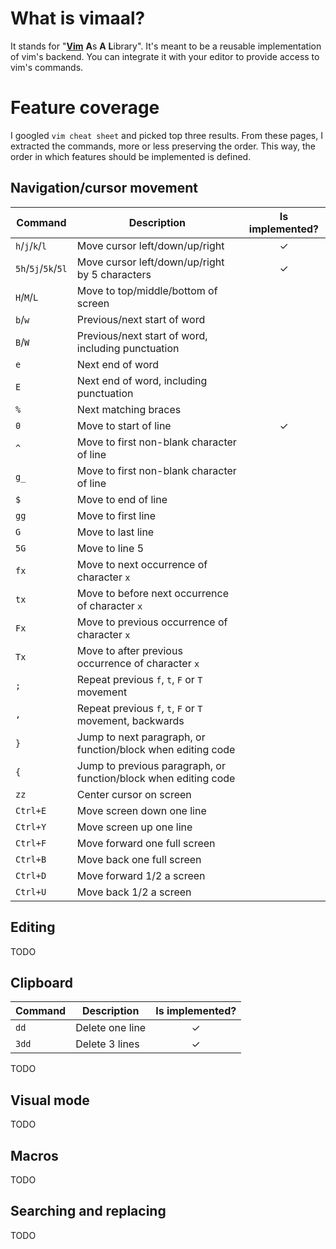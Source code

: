 # What is vimaal?

It stands for "[**Vim**](https://www.vim.org/) **A**s **A** **L**ibrary". It's meant to be a reusable implementation of vim's backend. You can integrate it with your editor to provide access to vim's commands.

# Feature coverage

I googled `vim cheat sheet` and picked top three results. From these pages, I extracted the commands, more or less preserving the order. This way, the order in which features should be implemented is defined.

## Navigation/cursor movement

| Command | Description | Is implemented? |
|---------|-------------|:---------------:|
| `h`/`j`/`k`/`l` | Move cursor left/down/up/right | ✓ |
| `5h`/`5j`/`5k`/`5l` | Move cursor left/down/up/right by 5 characters | ✓ |
| `H`/`M`/`L` | Move to top/middle/bottom of screen | |
| `b`/`w` | Previous/next start of word | |
| `B`/`W` | Previous/next start of word, including punctuation | |
| `e` | Next end of word | |
| `E` | Next end of word, including punctuation | |
| `%` | Next matching braces | |
| `0` | Move to start of line | ✓ |
| `^` | Move to first non-blank character of line | |
| `g_` | Move to first non-blank character of line | |
| `$` | Move to end of line | |
| `gg` | Move to first line | |
| `G` | Move to last line | |
| `5G` | Move to line 5 | |
| `fx` | Move to next occurrence of character `x` | |
| `tx` | Move to before next occurrence of character `x` | |
| `Fx` | Move to previous occurrence of character `x` | |
| `Tx` | Move to after previous occurrence of character `x` | |
| `;` | Repeat previous `f`, `t`, `F` or `T` movement | |
| `,` | Repeat previous `f`, `t`, `F` or `T` movement, backwards | |
| `}` | Jump to next paragraph, or function/block when editing code | |
| `{` | Jump to previous paragraph, or function/block when editing code | |
| `zz` | Center cursor on screen | |
| `Ctrl+E` | Move screen down one line | |
| `Ctrl+Y` | Move screen up one line | |
| `Ctrl+F` | Move forward one full screen | |
| `Ctrl+B` | Move back one full screen | |
| `Ctrl+D` | Move forward 1/2 a screen | |
| `Ctrl+U` | Move back 1/2 a screen | |

## Editing

TODO

## Clipboard

| Command | Description | Is implemented? |
|---------|-------------|:---------------:|
| `dd` | Delete one line | ✓ |
| `3dd` | Delete 3 lines | ✓ |


TODO

## Visual mode

TODO

## Macros

TODO

## Searching and replacing

TODO
